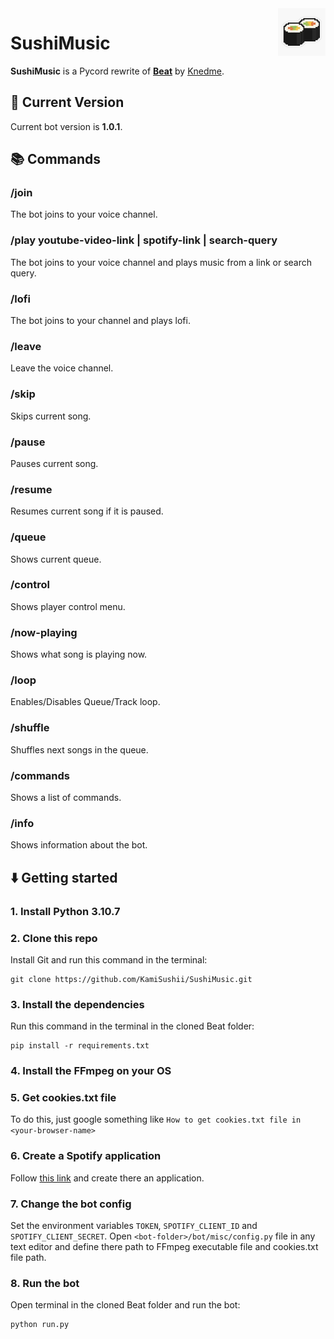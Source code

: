 <img src="https://raw.githubusercontent.com/KamiSushii/SushiMusic/main/logo.png" alt="beat-logo" width="15%" align="right">

# SushiMusic
**SushiMusic** is a Pycord rewrite of [**Beat**](https://github.com/Knedme/Beat) by [Knedme](https://github.com/Knedme).

## 🌌 Current Version
Current bot version is **1.0.1**.

## 📚 Commands

### /join
The bot joins to your voice channel.

### /play youtube-video-link | spotify-link | search-query
The bot joins to your voice channel and plays music from a link or search query.

### /lofi
The bot joins to your channel and plays lofi.

### /leave
Leave the voice channel.

### /skip
Skips current song.

### /pause
Pauses current song.

### /resume
Resumes current song if it is paused.

### /queue
Shows current queue.

### /control
Shows player control menu.

### /now-playing
Shows what song is playing now.

### /loop
Enables/Disables Queue/Track loop.

### /shuffle
Shuffles next songs in the queue.

### /commands
Shows a list of commands.

### /info 
Shows information about the bot.

## ⬇️ Getting started

### 1. Install Python 3.10.7

### 2. Clone this repo
Install Git and run this command in the terminal:
```commandline
git clone https://github.com/KamiSushii/SushiMusic.git
```

### 3. Install the dependencies
Run this command in the terminal in the cloned Beat folder:
````commandline
pip install -r requirements.txt
````

### 4. Install the FFmpeg on your OS

### 5. Get cookies.txt file
To do this, just google something like `How to get cookies.txt file in <your-browser-name>`

### 6. Create a Spotify application
Follow [this link](https://developer.spotify.com/dashboard/applications) and create there an application.

### 7. Change the bot config
Set the environment variables `TOKEN`, `SPOTIFY_CLIENT_ID` and `SPOTIFY_CLIENT_SECRET`.
Open `<bot-folder>/bot/misc/config.py` file in any text editor and define there path to FFmpeg executable file and cookies.txt file path.

### 8. Run the bot
Open terminal in the cloned Beat folder and run the bot:
```commandline
python run.py
```
